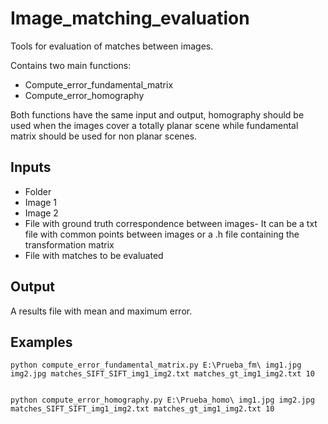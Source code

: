 # Image_matching_evaluation

Tools for evaluation of matches between images.

Contains two main functions:
- Compute_error_fundamental_matrix
- Compute_error_homography


Both functions have the same input and output, homography should be used when the images cover a totally planar scene while fundamental matrix should be used for non planar scenes.

## Inputs
- Folder
- Image 1
- Image 2
- File with ground truth correspondence between images- It can be a txt file with common points between images or a .h file containing the transformation matrix
- File with matches to be evaluated

## Output

A results file with mean and maximum error.

## Examples
```
python compute_error_fundamental_matrix.py E:\Prueba_fm\ img1.jpg img2.jpg matches_SIFT_SIFT_img1_img2.txt matches_gt_img1_img2.txt 10


python compute_error_homography.py E:\Prueba_homo\ img1.jpg img2.jpg matches_SIFT_SIFT_img1_img2.txt matches_gt_img1_img2.txt 10
```
